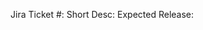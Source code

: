 <!-- Hey! Thanks for opening a pull request. Please make sure to assign your team as a reviewer -->


Jira Ticket #: 
Short Desc: 
Expected Release: 
